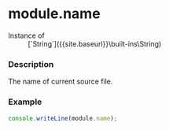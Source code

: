 # module.name

<dl>
<dt> Instance of </dt><dd markdown="1">
 [`String`]({{site.baseurl}}\built-ins\String) 
</dd>
</dl>

### Description

The name of current source file.

### Example

```js
console.writeLine(module.name);
```


